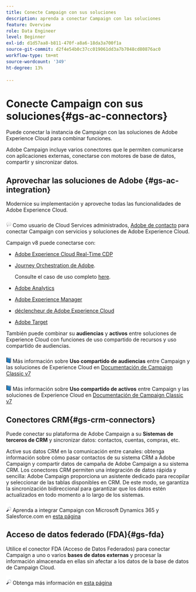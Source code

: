```yaml
---
title: Conecte Campaign con sus soluciones
description: aprenda a conectar Campaign con las soluciones
feature: Overview
role: Data Engineer
level: Beginner
exl-id: d1d57aa8-b811-470f-a8a6-18da3a700f1a
source-git-commit: d2f4e54b0c37cc019061dd3a7b7048cd80876ac0
workflow-type: tm+mt
source-wordcount: '349'
ht-degree: 13%

---
```


# Conecte Campaign con sus soluciones{#gs-ac-connectors}

Puede conectar la instancia de Campaign con las soluciones de Adobe Experience Cloud para combinar funciones.

Adobe Campaign incluye varios conectores que le permiten comunicarse con aplicaciones externas, conectarse con motores de base de datos, compartir y sincronizar datos.

## Aprovechar las soluciones de Adobe {#gs-ac-integration}

Modernice su implementación y aproveche todas las funcionalidades de Adobe Experience Cloud.

![](../assets/do-not-localize/speech.png)  Como usuario de Cloud Services administrados, [Adobe de contacto](../start/campaign-faq.md#support) para conectar Campaign con servicios y soluciones de Adobe Experience Cloud.

Campaign v8 puede conectarse con:


* [Adobe Experience Cloud Real-Time CDP](../connect/ac-rtcdp.md)
* [Journey Orchestration de Adobe](https://experienceleague.adobe.com/docs/journeys/using/action-journeys/acc-action.html?lang=en).

   Consulte el caso de uso completo [here](https://experienceleague.adobe.com/docs/journeys/using/use-cases-journeys/campaign-classic-use-case.html?lang=es).

* [Adobe Analytics](../connect/ac-aa.md)
* [Adobe Experience Manager](../connect/ac-aem.md)
* [déclencheur de Adobe Experience Cloud](../connect/ac-triggers.md)
* [Adobe Target](../connect/ac-at.md)

También puede combinar su **audiencias** y **activos** entre soluciones de Experience Cloud con funciones de uso compartido de recursos y uso compartido de audiencias.

![](../assets/do-not-localize/book.png) Más información sobre **Uso compartido de audiencias** entre Campaign y las soluciones de Experience Cloud en [Documentación de Campaign Classic v7](https://experienceleague.adobe.com/docs/campaign-classic/using/integrating-with-adobe-experience-cloud/audience-sharing/sharing-audiences-with-adobe-experience-cloud.html?lang=en#integrating-with-adobe-experience-cloud)

![](../assets/do-not-localize/book.png) Más información sobre **Uso compartido de activos** entre Campaign y las soluciones de Experience Cloud en [Documentación de Campaign Classic v7](https://experienceleague.adobe.com/docs/campaign-classic/using/integrating-with-adobe-experience-cloud/asset-sharing/sharing-assets-with-adobe-experience-cloud.html?lang=en#integrating-with-adobe-experience-cloud)

## Conectores CRM{#gs-crm-connectors}

Puede conectar su plataforma de Adobe Campaign a su **Sistemas de terceros de CRM** y sincronizar datos: contactos, cuentas, compras, etc.

Active sus datos CRM en la comunicación entre canales: obtenga información sobre cómo pasar contactos de su sistema CRM a Adobe Campaign y compartir datos de campaña de Adobe Campaign a su sistema CRM.
Los conectores CRM permiten una integración de datos rápida y sencilla: Adobe Campaign proporciona un asistente dedicado para recopilar y seleccionar de las tablas disponibles en CRM. De este modo, se garantiza la sincronización bidireccional para garantizar que los datos estén actualizados en todo momento a lo largo de los sistemas.

![](../assets/do-not-localize/glass.png) Aprenda a integrar Campaign con Microsoft Dynamics 365 y Salesforce.com en [esta página](crm.md)

## Acceso de datos federado (FDA){#gs-fda}

Utilice el conector FDA (Acceso de Datos Federados) para conectar Campaign a uno o varios **bases de datos externas** y procesar la información almacenada en ellas sin afectar a los datos de la base de datos de Campaign Cloud.

![](../assets/do-not-localize/glass.png) Obtenga más información en [esta página](fda.md)


<!--
## Integrate with social media

Use the **Managing social networks (Social Marketing)** option to interact with customers and prospects via Twitter.

* Send messages on Twitter: Adobe Campaign lets you post messages directly to your twitter account. You can also send direct messages to all your followers.
* Collect new contacts: Adobe Campaign can automatically recovers the profile data, which enables you to carry out targeting campaigns and, when possible, to implement cross-channel strategies.

![](../assets/do-not-localize/glass.png) Learn how to set up and use Campaign Social Marketing in [this page](../connect/ac-tw.md).

![](../assets/do-not-localize/glass.png) Learn how to create Twitter posts and send direct messages to your followers in [this page](../send/twitter.md).
-->